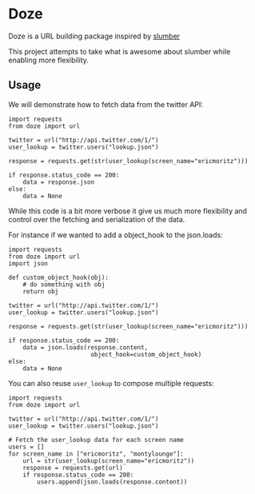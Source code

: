 # Doze

Doze is a URL building package inspired by
[slumber](http://slumber.in/)

This project attempts to take what is awesome about slumber while
enabling more flexibility.

## Usage

We will demonstrate how to fetch data from the twitter API:

    import requests
    from doze import url
    
    twitter = url("http://api.twitter.com/1/")
    user_lookup = twitter.users("lookup.json")

    response = requests.get(str(user_lookup(screen_name="ericmoritz")))

    if response.status_code == 200:
        data = response.json
    else:
        data = None
    
While this code is a bit more verbose it give us much more flexibility
and control over the fetching and serialization of the data.

For instance if we wanted to add a object_hook to the json.loads:

    import requests
    from doze import url
    import json
    
    def custom_object_hook(obj):
        # do something with obj
        return obj
    
    twitter = url("http://api.twitter.com/1/")
    user_lookup = twitter.users("lookup.json")
    
    response = requests.get(str(user_lookup(screen_name="ericmoritz")))
    
    if response.status_code == 200:
        data = json.loads(response.content,
                           object_hook=custom_object_hook)
    else:
        data = None

You can also reuse `user_lookup` to compose multiple requests:

    import requests
    from doze import url
    
    twitter = url("http://api.twitter.com/1/")
    user_lookup = twitter.users("lookup.json")

    # Fetch the user_lookup data for each screen name
    users = []
    for screen_name in ["ericmoritz", "montylounge"]:
        url = str(user_lookup(screen_name="ericmoritz"))
        response = requests.get(url)
        if response.status_code == 200:
            users.append(json.loads(response.content))

